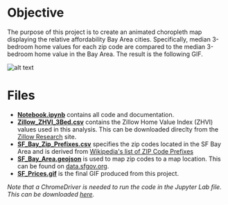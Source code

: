 # Objective
The purpose of this project is to create an animated choropleth map displaying the relative affordability Bay Area cities. Specifically, median 3-bedroom home values for each zip code are compared to the median 3-bedroom home value in the Bay Area. The result is the following GIF.

![alt text](https://github.com/tassossapalidis/home-values/blob/master/SF_Prices.gif)

# Files
- [**Notebook.ipynb**](Notebook.ipynb) contains all code and documentation.
- [**Zillow_ZHVI_3Bed.csv**](Zillow_ZHVI_3Bed.csv) contains the Zillow Home Value Index (ZHVI) values used in this analysis. This can be downloaded direclty from the [Zillow Research](https://www.zillow.com/research/data/ "Zillow Research") site.
- [**SF_Bay_Zip_Prefixes.csv**](SF_Bay_Zip_Prefixes.csv) specifies the zip codes located in the SF Bay Area and is derived from [Wikipedia's list of ZIP Code Prefixes](https://en.wikipedia.org/wiki/List_of_ZIP_Code_prefixes, "Wikipedia")
- [**SF_Bay_Area.geojson**](SF_Bay_Area.geojson) is used to map zip codes to a map location. This can be found on [data.sfgov.org](https://data.sfgov.org/Geographic-Locations-and-Boundaries/Bay-Area-ZIP-Codes/u5j3-svi6).
- [**SF_Prices.gif**](SF_Prices.gif) is the final GIF produced from this project.

*Note that a ChromeDriver is needed to run the code in the Jupyter Lab file. This can be downloaded [here](https://chromedriver.chromium.org/).*
